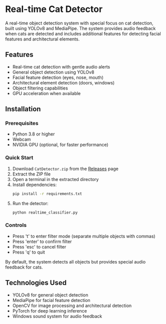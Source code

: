 # Real-time Cat Detector

A real-time object detection system with special focus on cat detection, built using YOLOv8 and MediaPipe. The system provides audio feedback when cats are detected and includes additional features for detecting facial features and architectural elements.

## Features
- Real-time cat detection with gentle audio alerts
- General object detection using YOLOv8
- Facial feature detection (eyes, nose, mouth)
- Architectural element detection (doors, windows)
- Object filtering capabilities
- GPU acceleration when available

## Installation

### Prerequisites
- Python 3.8 or higher
- Webcam
- NVIDIA GPU (optional, for faster performance)

### Quick Start
1. Download `CatDetector.zip` from the [Releases](https://github.com/bcrispx/real-time-cat-detector/releases) page
2. Extract the ZIP file
3. Open a terminal in the extracted directory
4. Install dependencies:
   ```bash
   pip install -r requirements.txt
   ```
5. Run the detector:
   ```bash
   python realtime_classifier.py
   ```

### Controls
- Press 't' to enter filter mode (separate multiple objects with commas)
- Press 'enter' to confirm filter
- Press 'esc' to cancel filter
- Press 'q' to quit

By default, the system detects all objects but provides special audio feedback for cats.

## Technologies Used
- YOLOv8 for general object detection
- MediaPipe for facial feature detection
- OpenCV for image processing and architectural detection
- PyTorch for deep learning inference
- Windows sound system for audio feedback
